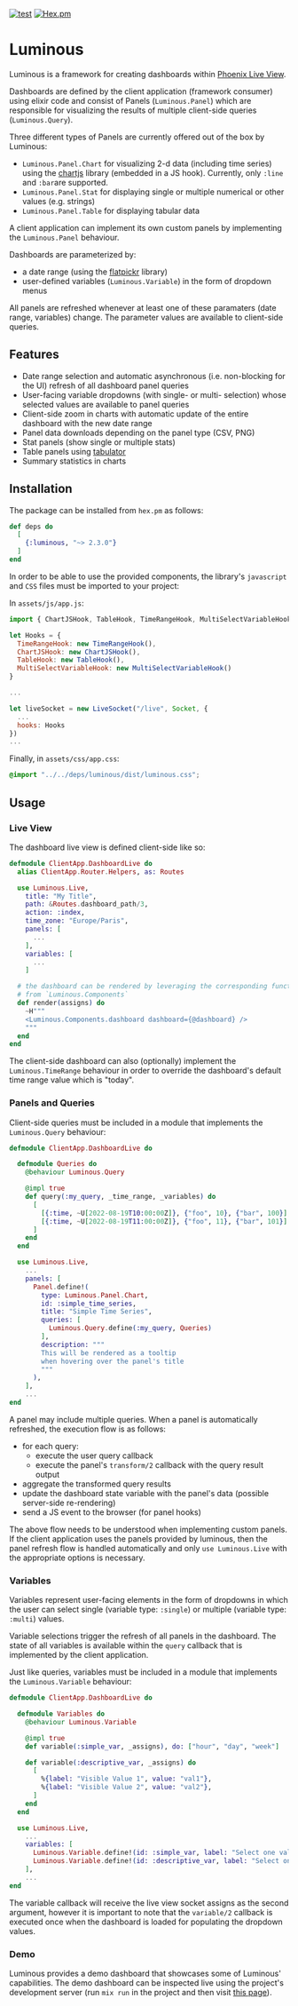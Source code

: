 [![test](https://github.com/elinverd/luminous/actions/workflows/test.yml/badge.svg?branch=main)](https://github.com/elinverd/luminous/actions/workflows/test.yml)
[![Hex.pm](https://img.shields.io/hexpm/v/luminous)](https://hex.pm/packages/luminous)

# Luminous

Luminous is a framework for creating dashboards within [Phoenix Live
View](https://www.phoenixframework.org/).

Dashboards are defined by the client application (framework consumer)
using elixir code and consist of Panels (`Luminous.Panel`) which are
responsible for visualizing the results of multiple client-side
queries (`Luminous.Query`).

Three different types of Panels are currently offered out of the box
by Luminous:

- `Luminous.Panel.Chart` for visualizing 2-d data (including time
  series) using the [chartjs](https://www.chartjs.org/) library
  (embedded in a JS hook). Currently, only `:line` and `:bar`are
  supported.
- `Luminous.Panel.Stat` for displaying single or multiple numerical or
  other values (e.g. strings)
- `Luminous.Panel.Table` for displaying tabular data

A client application can implement its own custom panels by
implementing the `Luminous.Panel` behaviour.

Dashboards are parameterized by:

- a date range (using the [flatpickr](https://flatpickr.js.org/) library)
- user-defined variables (`Luminous.Variable`) in the form of dropdown menus

All panels are refreshed whenever at least one of these paramaters
(date range, variables) change. The parameter values are available to
client-side queries.

## Features

- Date range selection and automatic asynchronous (i.e. non-blocking
  for the UI) refresh of all dashboard panel queries
- User-facing variable dropdowns (with single- or multi- selection)
  whose selected values are available to panel queries
- Client-side zoom in charts with automatic update of the entire
  dashboard with the new date range
- Panel data downloads depending on the panel type (CSV, PNG)
- Stat panels (show single or multiple stats)
- Table panels using [tabulator](https://tabulator.info/)
- Summary statistics in charts

## Installation

The package can be installed from `hex.pm` as follows:

```elixir
def deps do
  [
    {:luminous, "~> 2.3.0"}
  ]
end
```

In order to be able to use the provided components, the library's
`javascript` and `CSS` files must be imported to your project:

In `assets/js/app.js`:

```javascript
import { ChartJSHook, TableHook, TimeRangeHook, MultiSelectVariableHook } from "luminous"

let Hooks = {
  TimeRangeHook: new TimeRangeHook(),
  ChartJSHook: new ChartJSHook(),
  TableHook: new TableHook(),
  MultiSelectVariableHook: new MultiSelectVariableHook()
}

...

let liveSocket = new LiveSocket("/live", Socket, {
  ...
  hooks: Hooks
})
...
```

Finally, in `assets/css/app.css`:
```CSS
@import "../../deps/luminous/dist/luminous.css";
```

## Usage

### Live View

The dashboard live view is defined client-side like so:

```elixir
defmodule ClientApp.DashboardLive do
  alias ClientApp.Router.Helpers, as: Routes

  use Luminous.Live,
    title: "My Title",
    path: &Routes.dashboard_path/3,
    action: :index,
    time_zone: "Europe/Paris",
    panels: [
      ...
    ],
    variables: [
      ...
    ]

  # the dashboard can be rendered by leveraging the corresponding functionality
  # from `Luminous.Components`
  def render(assigns) do
    ~H"""
    <Luminous.Components.dashboard dashboard={@dashboard} />
    """
  end
end
```

The client-side dashboard can also (optionally) implement the
`Luminous.TimeRange` behaviour in order to override the dashboard's
default time range value which is "today".

### Panels and Queries

Client-side queries must be included in a module that implements the
`Luminous.Query` behaviour:

```elixir
defmodule ClientApp.DashboardLive do

  defmodule Queries do
    @behaviour Luminous.Query

    @impl true
    def query(:my_query, _time_range, _variables) do
      [
        [{:time, ~U[2022-08-19T10:00:00Z]}, {"foo", 10}, {"bar", 100}],
        [{:time, ~U[2022-08-19T11:00:00Z]}, {"foo", 11}, {"bar", 101}]
      ]
    end
  end

  use Luminous.Live,
    ...
    panels: [
      Panel.define!(
        type: Luminous.Panel.Chart,
        id: :simple_time_series,
        title: "Simple Time Series",
        queries: [
          Luminous.Query.define(:my_query, Queries)
        ],
        description: """
        This will be rendered as a tooltip
        when hovering over the panel's title
        """
      ),
    ],
    ...
end
```

A panel may include multiple queries. When a panel is automatically
refreshed, the execution flow is as follows:

  - for each query:
    - execute the user query callback
    - execute the panel's `transform/2` callback with the query result output
  - aggregate the transformed query results
  - update the dashboard state variable with the panel's data
    (possible server-side re-rendering)
  - send a JS event to the browser (for panel hooks)

The above flow needs to be understood when implementing custom
panels. If the client application uses the panels provided by
luminous, then the panel refresh flow is handled automatically and
only `use Luminous.Live` with the appropriate options is necessary.

### Variables

Variables represent user-facing elements in the form of dropdowns in
which the user can select single (variable type: `:single`) or
multiple (variable type: `:multi`) values.

Variable selections trigger the refresh of all panels in the
dashboard. The state of all variables is available within the `query`
callback that is implemented by the client application.

Just like queries, variables must be included in a module that
implements the `Luminous.Variable` behaviour:

```elixir
defmodule ClientApp.DashboardLive do

  defmodule Variables do
    @behaviour Luminous.Variable

    @impl true
    def variable(:simple_var, _assigns), do: ["hour", "day", "week"]

    def variable(:descriptive_var, _assigns) do
      [
        %{label: "Visible Value 1", value: "val1"},
        %{label: "Visible Value 2", value: "val2"},
      ]
    end
  end

  use Luminous.Live,
    ...
    variables: [
      Luminous.Variable.define!(id: :simple_var, label: "Select one value", module: Variables),
      Luminous.Variable.define!(id: :descriptive_var, label: "Select one value", module: Variables),
    ],
    ...
end
```

The variable callback will receive the live view socket assigns as the
second argument, however it is important to note that the `variable/2`
callback is executed once when the dashboard is loaded for populating
the dropdown values.

### Demo

Luminous provides a demo dashboard that showcases some of Luminous'
capabilities. The demo dashboard can be inspected live using the
project's development server (run `mix run` in the project and then
visit [this page](http://localhost:5000)).
